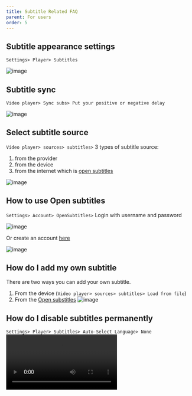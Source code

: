 ```yaml
---
title: Subtitle Related FAQ
parent: For users
order: 5
---
```


## Subtitle appearance settings
`Settings> Player> Subtitles`

![image](https://user-images.githubusercontent.com/57977673/194716099-e7932efe-0c60-4837-be1d-70fe3d514d98.png)


## Subtitle sync
`Video player> Sync subs> Put your positive or negative delay`

![image](https://user-images.githubusercontent.com/57977673/194716414-7b24555c-172b-439c-a9d5-e45ea0c71ee0.png)


## Select subtitle source
`Video player> sources> subtitles>` 3 types of subtitle source: 
1. from the provider
2. from the device 
3. from the internet which is [open subtitles](https://www.opensubtitles.com/)

![image](https://user-images.githubusercontent.com/57977673/194716636-f16fe137-c2e6-4529-bfd8-b86214ab8843.png)


## How to use Open subtitles
`Settings> Account> OpenSubtitles>` Login with username and password

![image](https://user-images.githubusercontent.com/57977673/194716884-04860e09-7910-4216-bf26-52fbca4e0a86.png)


Or create an account [here](https://www.opensubtitles.com/en)

![image](https://user-images.githubusercontent.com/57977673/194716796-c5556b8b-a0b7-4580-9054-f36d1304e545.png)


## How do I add my own subtitle
There are two ways you can add your own subtitle.
1. From the device (`Video player> sources> subtitles> Load from file`)
2. From the [Open substitles](https://www.opensubtitles.com/en/upload)
![image](https://user-images.githubusercontent.com/57977673/194717175-175f3e4d-7161-4c7a-b10a-31e1d995ab2f.png)


## How do I disable subtitles permanently
`Settings> Player> Subtitles> Auto-Select Language> None`
<video src="https://user-images.githubusercontent.com/57977673/194717490-0455d9f8-3b7d-4cb6-8148-c79ccf2c0c90.mp4" controls>
